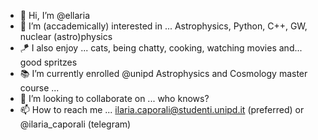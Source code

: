 - 👋 Hi, I’m @ellaria
- 👀 I’m (accademically) interested in ... Astrophysics, Python, C++, GW, nuclear (astro)physics
- 🪁 I also enjoy ... cats, being chatty, cooking, watching movies and... good spritzes 
- 📚 I’m currently enrolled @unipd Astrophysics and Cosmology master course ... 
- 💞️ I’m looking to collaborate on ... who knows?
- 📫 How to reach me ... ilaria.caporali@studenti.unipd.it (preferred) or @ilaria_caporali (telegram) 

<!---
ilariacaporali/ilariacaporali is a ✨ special ✨ repository because its `README.md` (this file) appears on your GitHub profile.
You can click the Preview link to take a look at your changes.
--->
